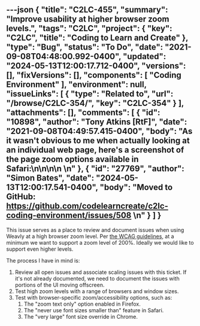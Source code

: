 ---json
{
  "title": "C2LC-455",
  "summary": "Improve usability at higher browser zoom levels.",
  "tags": "C2LC",
  "project": {
    "key": "C2LC",
    "title": "Coding to Learn and Create"
  },
  "type": "Bug",
  "status": "To Do",
  "date": "2021-09-08T04:48:00.992-0400",
  "updated": "2024-05-13T12:00:17.712-0400",
  "versions": [],
  "fixVersions": [],
  "components": [
    "Coding Environment"
  ],
  "environment": null,
  "issueLinks": [
    {
      "type": "Related to",
      "url": "/browse/C2LC-354/",
      "key": "C2LC-354"
    }
  ],
  "attachments": [],
  "comments": [
    {
      "id": "10898",
      "author": "Tony Atkins [RtF]",
      "date": "2021-09-08T04:49:57.415-0400",
      "body": "As it wasn't obvious to me when actually looking at an individual web page, here's a screenshot of the page zoom options available in Safari:\n\n<!-- media: file b0557829-1026-444c-b35f-4a9216c25b4b -->\n\n&#x20;\n"
    },
    {
      "id": "27769",
      "author": "Simon Bates",
      "date": "2024-05-13T12:00:17.541-0400",
      "body": "Moved to GitHub: <https://github.com/codelearncreate/c2lc-coding-environment/issues/508>&#x20;\n"
    }
  ]
}
---
This issue serves as a place to review and document issues when using Weavly at a high browser zoom level.    Per [the WCAG guidelines](https://www.w3.org/TR/UNDERSTANDING-WCAG20/visual-audio-contrast-scale.html), at a minimum we want to support a zoom level of  200%.  Ideally we would like to support even higher levels.

The process I have in mind is:

1. &#x20;Review all open issues and associate scaling issues with this ticket.  If it's not already documented, we need to document the issues with portions of the UI moving offscreen.
2. Test high zoom levels with a range of browsers and window sizes.
3. Test with browser-specific zoom/accessibility options, such as:
   1. The "zoom text only" option enabled in Firefox.
   2. The "never use font sizes smaller than" feature in Safari.
   3. The "very large" font size override in Chrome.

        